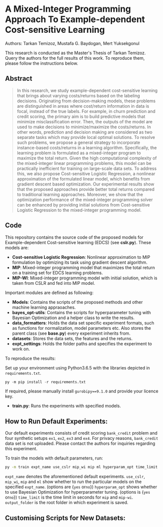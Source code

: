 # A Mixed-Integer Programming Approach To Example-dependent Cost-sensitive Learning

Authors: Tarkan Temizoz, Mustafa G. Baydogan, Mert Yuksekgonul

This research is conducted as the Master's Thesis of Tarkan Temizoz.
Query the authors for the full results of this work. To reproduce them, please follow the instructions below.

## Abstract

> In this research, we study example-dependent cost-sensitive learning that brings about varying costs/returns based on the labeling decisions. Originating from decision-making models, these problems are distinguished in areas where cost/return information in data is focal, instead of the true labels. For example, in churn prediction and credit scoring, the primary aim is to build predictive models that minimize misclassification error. Then, the outputs of the model are used to make decisions to minimize/maximize the costs/returns. In other words, prediction and decision making are considered as two separate tasks which may provide local optimal solutions. To resolve such problems, we propose a general strategy to incorporate instance-based costs/returns in a learning algorithm. Specifically, the learning problem is formulated as a mixed-integer program to maximize the total return. Given the high computational complexity of the mixed-integer linear programming problems, this model can be practically inefficient for training on large-scale data sets. To address this, we also propose Cost-sensitive Logistic Regression, a nonlinear approximation of the formulated linear model, which benefits from gradient descent based optimization. Our experimental results show that the proposed approaches provide better total returns compared to traditional learning approaches. Moreover, we show that the optimization performance of the mixed-integer programming solver can be enhanced by providing initial solutions from Cost-sensitive Logistic Regression to the mixed-integer programming model.

## Code
This repository contains the source code of the proposed models for Example-dependent Cost-sensitive learning (EDCS) (see **cslr.py**). These models are: 

* **Cost-sensitive Logistic Regression**: Nonlinear approximation to MIP formulation by optimizing its task using gradient descent algorithm.
* **MIP**: Mixed-integer programming model that maximizes the total return on a training set for EDCS learning problems.
* **MIP-WI**: Mixed-integer programming model with initial solution, which is taken from CSLR and fed into MIP model.

Important modules are defined as following:

* **Models**: Contains the scripts of the proposed methods and other machine learning appraoaches.
* **bayes\_opt-utils**: Contains the scripts for hyperparameter tuning with Bayesian Optimization and a helper class to write the results.
* **data\_formatters**: Holds the data set specific experiment formats, such as functions for normalization, model parameters etc. Also stores the parent class (see **base.py**) every experiment inherits from.
* **datasets**: Stores the data sets, the features and the returns.
* **expt\_settings**: Holds the folder paths and specifies the experiment to work on.

To reproduce the results:

Set up your environment using Python3.6.5 with the libraries depicted in ``requirements.txt``.

```python
py -m pip install -r requirements.txt
```
If required, please manually install ``gurobipy==9.1.0`` and provide your licence key.

* **train.py**: Runs the experiments with specified models.

## How to Run Default Experiments:
Our default experiments consists of credit scoring ``bank_credit`` problem and four synthetic setups ``ex1``, ``ex2``, ``ex3`` and ``ex4``.
For privacy reasons, ``bank_credit`` data set is not uploaded. Please contact the authors for inquiries regarding this experiment.

To train the models with default parameters, run:

```bash
py -m train expt_name use_cslr mip_wi mip ml hyperparam_opt time_limit output_folder 
```

``expt_name`` denotes the aforementioned default experiments.
``use_cslr``, ``mip_wi``, ``mip`` and ``ml`` show whether to run the particular models on the specified ``expt_name``. (options are {``yes`` or``no``})
``hyperparam_opt`` shows whether to use Bayesian Optimization for hyperparameter tuning. (options is {``yes`` or``no``})
``time_limit`` is the time limit in seconds for ``mip`` and ``mip-wi``.
``output_folder`` is the root folder in which experiment is saved. 

## Customising Scripts for New Datasets:
